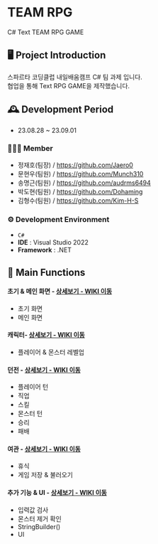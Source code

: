 # TEAM RPG 
C# Text TEAM RPG GAME


## 🖥️ Project Introduction
스파르타 코딩클럽 내일배움캠프 C# 팀 과제 입니다.<br>
협업을 통해 Text RPG GAME을 제작했습니다.
<br>

## 🕰️ Development Period
* 23.08.28 ~ 23.09.01

### 🧑‍🤝‍🧑 Member
 - 정재호(팀장) / https://github.com/Jaero0
 - 문현우(팀원) / https://github.com/Munch310
 - 송명근(팀원) / https://github.com/audrms6494
 - 박도현(팀원) / https://github.com/Dohaming
 - 김형수(팀원) / https://github.com/Kim-H-S

### ⚙️ Development Environment
- `C#`
- **IDE** : Visual Studio 2022
- **Framework** : .NET

## 📌 Main Functions
#### 초기 & 메인 화면 - <a href="https://github.com/Jaero0/TeamRPG/wiki/1.-%EC%B4%88%EA%B8%B0-&-%EB%A9%94%EC%9D%B8%ED%99%94%EB%A9%B4" >상세보기 - WIKI 이동</a>
- 초기 화면
- 메인 화면

#### 캐릭터- <a href="https://github.com/Jaero0/TeamRPG/wiki/2.-%EC%BA%90%EB%A6%AD%ED%84%B0" >상세보기 - WIKI 이동</a>
- 플레이어 & 몬스터
  레벨업

#### 던전 - <a href="https://github.com/Jaero0/TeamRPG/wiki/3.-%EB%8D%98%EC%A0%84" >상세보기 - WIKI 이동</a>
- 플레이어 턴
- 직업
- 스킬
- 몬스터 턴
- 승리
- 패배
  
#### 여관 - <a href="https://github.com/Jaero0/TeamRPG/wiki/4.-%EC%97%AC%EA%B4%80" >상세보기 - WIKI 이동</a> 
- 휴식
- 게임 저장 & 불러오기

#### 추가 기능 & UI - <a href="https://github.com/Jaero0/TeamRPG/wiki/5.-%EC%B6%94%EA%B0%80-%EA%B8%B0%EB%8A%A5-&-UI" >상세보기 - WIKI 이동</a> 
- 입력값 검사
- 몬스터 제거 확인
- StringBuilder()
- UI
